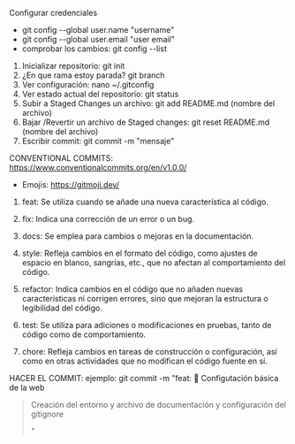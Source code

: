 Configurar credenciales
* git config --global user.name "username"
* git config --global user.email "user email"
* comprobar los cambios: git config --list


1. Inicializar repositorio: git init
2. ¿En que rama estoy parada? git branch
3. Ver configuración: nano ~/.gitconfig
4. Ver estado actual del repositorio: git status
5. Subir a Staged Changes un archivo: git add README.md (nombre del archivo)
6. Bajar /Revertir un archivo de Staged changes: git reset README.md (nombre del archivo)
7. Escribir commit: git commit -m "mensaje"







CONVENTIONAL COMMITS:
https://www.conventionalcommits.org/en/v1.0.0/
* Emojis: https://gitmoji.dev/


1. feat: Se utiliza cuando se añade una nueva característica al código.

2. fix: Indica una corrección de un error o un bug.

3. docs: Se emplea para cambios o mejoras en la documentación.

4. style: Refleja cambios en el formato del código, como ajustes de espacio en blanco, sangrías, etc., que no afectan al comportamiento del código.

5. refactor: Indica cambios en el código que no añaden nuevas características ni corrigen errores, sino que mejoran la estructura o legibilidad del código.

6. test: Se utiliza para adiciones o modificaciones en pruebas, tanto de código como de comportamiento.

7. chore: Refleja cambios en tareas de construcción o configuración, así como en otras actividades que no modifican el código fuente en sí.



HACER EL COMMIT:
ejemplo:
git commit -m "feat: :tada: Configutación básica de la web
> 
> Creación del entorno y archivo de documentación y configuración del gitignore
> 
> "
